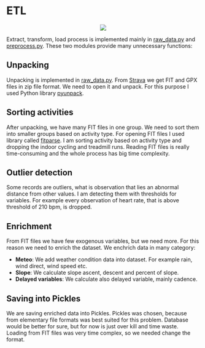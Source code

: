 # ETL
<p align="center">
  <img src="../../research_task/res/etl.png" />
</p>

Extract, transform, load process is implemented mainly in [raw_data.py](../../research_task/src/modules/raw_data.py) and [preprocess.py](../../research_task/src/modules/preprocess.py). 
These two modules provide many unnecessary functions:

## Unpacking

Unpacking is implemented in [raw_data.py](../../research_task/src/modules/raw_data.py). From [Strava](https://www.strava.com) we get FIT and GPX files in zip file format. We need to open it and unpack. 
For this purpose I used Python library [pyunpack](https://pypi.org/project/pyunpack/).

## Sorting activities

After unpacking, we have many FIT files in one group. We need to sort them into smaller groups based on activity type. 
For opening FIT files I used library called [fitparse](https://pypi.org/project/fitparse/). I am sorting activity based on activity type and dropping the indoor cycling and treadmill runs. Reading FIT files 
is really time-consuming and the whole process has big time complexity.

## Outlier detection

Some records are outliers, what is observation that lies an abnormal distance from other values. I am detecting them with thresholds for variables. 
For example every observation of heart rate, that is above threshold of 210 bpm, is dropped.

## Enrichment

From FIT files we have few exogenous variables, but we need more. For this reason we need to enrich the dataset. 
We enchrich data in many category:

- **Meteo**: We add weather condition data into dataset. For example rain, wind direct, wind speed etc.
- **Slope**: We calculate slope ascent, descent and percent of slope.
- **Delayed variables**: We calculate also delayed variable, mainly cadence.

## Saving into Pickles

We are saving enriched data into Pickles. Pickles was chosen, because from elementary file formats was best suited for this problem. Database would be better for sure, but 
for now is just over kill and time waste. Loading from FIT files was very time complex, so we needed change the format.

